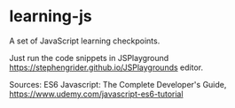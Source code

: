 # learning-js
A set of JavaScript learning checkpoints.

Just run the code snippets in JSPlayground https://stephengrider.github.io/JSPlaygrounds editor.

Sources:
ES6 Javascript: The Complete Developer's Guide, https://www.udemy.com/javascript-es6-tutorial
